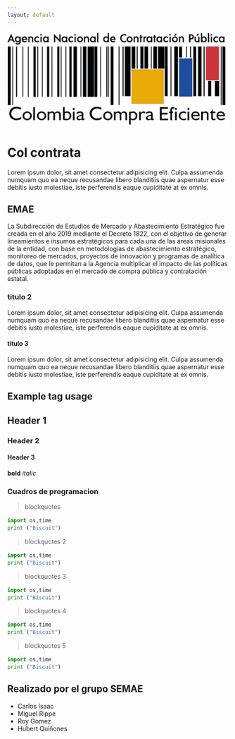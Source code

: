 ```yaml
---
layout: default
---
```


![Banner](assets/logocolombiacompra.png)

# Col contrata

Lorem ipsum dolor, sit amet consectetur adipisicing elit. Culpa assumenda numquam quo ea neque recusandae libero blanditiis quae aspernatur esse debitis iusto molestiae, iste perferendis eaque cupiditate at ex omnis.

## EMAE
La Subdirección de Estudios de Mercado y Abastecimiento Estratégico fue creada en el año 2019 mediante el Decreto 1822, con el objetivo de generar lineamientos e insumos estratégicos para cada una de las áreas misionales de la entidad, con base en metodologías de abastecimiento estratégico, monitoreo de mercados, proyectos de innovación y programas de analítica de datos, que le permitan a la Agencia multiplicar el impacto de las políticas públicas adoptadas en el mercado de compra pública y contratación estatal.

### titulo 2

Lorem ipsum dolor, sit amet consectetur adipisicing elit. Culpa assumenda numquam quo ea neque recusandae libero blanditiis quae aspernatur esse debitis iusto molestiae, iste perferendis eaque cupiditate at ex omnis.

#### titulo 3

Lorem ipsum dolor, sit amet consectetur adipisicing elit. Culpa assumenda numquam quo ea neque recusandae libero blanditiis quae aspernatur esse debitis iusto molestiae, iste perferendis eaque cupiditate at ex omnis.


## Example tag usage

## Header 1
### Header 2
#### Header 3
**bold**
*italic*

### Cuadros de programacion

> blockquotes

~~~python
import os,time
print ("Biscuit")
~~~

> blockquotes 2

~~~python
import os,time
print ("Biscuit")
~~~
> blockquotes 3

~~~python
import os,time
print ("Biscuit")
~~~
> blockquotes 4

~~~python
import os,time
print ("Biscuit")
~~~

> blockquotes 5

~~~python
import os,time
print ("Biscuit")
~~~



## Realizado por el grupo SEMAE
- Carlos Isaac
- Miguel Rippe
- Roy Gomez
- Hubert Quiñones
